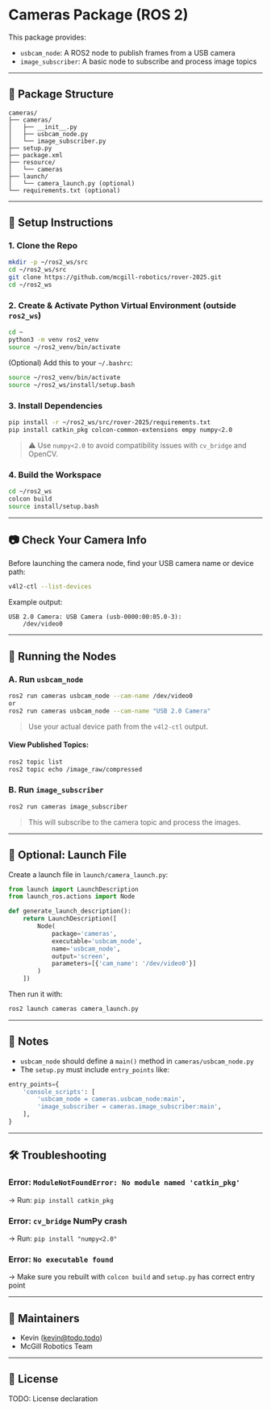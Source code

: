 # Cameras Package (ROS 2)

This package provides:
- `usbcam_node`: A ROS2 node to publish frames from a USB camera
- `image_subscriber`: A basic node to subscribe and process image topics

---

## 📁 Package Structure

```
cameras/
├── cameras/
│   ├── __init__.py
│   ├── usbcam_node.py
│   └── image_subscriber.py
├── setup.py
├── package.xml
├── resource/
│   └── cameras
├── launch/
│   └── camera_launch.py (optional)
└── requirements.txt (optional)
```

---

## 🧱 Setup Instructions

### 1. Clone the Repo

```bash
mkdir -p ~/ros2_ws/src
cd ~/ros2_ws/src
git clone https://github.com/mcgill-robotics/rover-2025.git
cd ~/ros2_ws
```

### 2. Create & Activate Python Virtual Environment (outside `ros2_ws`)

```bash
cd ~
python3 -m venv ros2_venv
source ~/ros2_venv/bin/activate
```

(Optional) Add this to your `~/.bashrc`:

```bash
source ~/ros2_venv/bin/activate
source ~/ros2_ws/install/setup.bash
```

### 3. Install Dependencies

```bash
pip install -r ~/ros2_ws/src/rover-2025/requirements.txt
pip install catkin_pkg colcon-common-extensions empy numpy<2.0
```

> ⚠️ Use `numpy<2.0` to avoid compatibility issues with `cv_bridge` and OpenCV.

### 4. Build the Workspace

```bash
cd ~/ros2_ws
colcon build
source install/setup.bash
```

---

## 📷 Check Your Camera Info

Before launching the camera node, find your USB camera name or device path:

```bash
v4l2-ctl --list-devices
```

Example output:

```
USB 2.0 Camera: USB Camera (usb-0000:00:05.0-3):
    /dev/video0
```

---

## 🚀 Running the Nodes

### A. Run `usbcam_node`

```bash
ros2 run cameras usbcam_node --cam-name /dev/video0
or
ros2 run cameras usbcam_node --cam-name "USB 2.0 Camera"
```

> Use your actual device path from the `v4l2-ctl` output.

#### View Published Topics:

```bash
ros2 topic list
ros2 topic echo /image_raw/compressed
```

### B. Run `image_subscriber`

```bash
ros2 run cameras image_subscriber
```

> This will subscribe to the camera topic and process the images.

---

## 🧪 Optional: Launch File

Create a launch file in `launch/camera_launch.py`:

```python
from launch import LaunchDescription
from launch_ros.actions import Node

def generate_launch_description():
    return LaunchDescription([
        Node(
            package='cameras',
            executable='usbcam_node',
            name='usbcam_node',
            output='screen',
            parameters=[{'cam_name': '/dev/video0'}]
        )
    ])
```

Then run it with:

```bash
ros2 launch cameras camera_launch.py
```

---

## 🧠 Notes

- `usbcam_node` should define a `main()` method in `cameras/usbcam_node.py`
- The `setup.py` must include `entry_points` like:

```python
entry_points={
    'console_scripts': [
        'usbcam_node = cameras.usbcam_node:main',
        'image_subscriber = cameras.image_subscriber:main',
    ],
}
```

---

## 🛠 Troubleshooting

### Error: `ModuleNotFoundError: No module named 'catkin_pkg'`

→ Run: `pip install catkin_pkg`

### Error: `cv_bridge` NumPy crash

→ Run: `pip install "numpy<2.0"`

### Error: `No executable found`

→ Make sure you rebuilt with `colcon build` and `setup.py` has correct entry point

---

## 👤 Maintainers

- Kevin (kevin@todo.todo)
- McGill Robotics Team

---

## 📜 License

TODO: License declaration